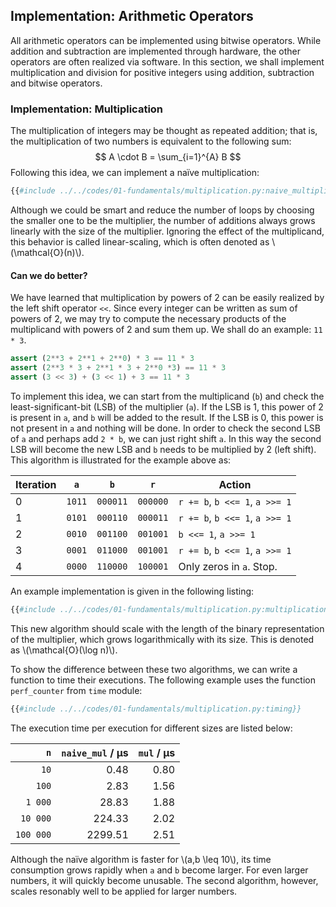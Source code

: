 ## Implementation: Arithmetic Operators

All arithmetic operators can be implemented using bitwise operators. 
While addition and subtraction are implemented through hardware, 
the other operators are often realized via software. In this section, we shall 
implement multiplication and division for positive integers using addition, 
subtraction and bitwise operators.

### Implementation: Multiplication

The multiplication of integers may be thought as repeated addition; 
that is, the multiplication of two numbers is equivalent to the following
sum:
$$
A \cdot B = \sum_{i=1}^{A} B
$$
Following this idea, we can implement a na&iuml;ve multiplication: 
```python
{{#include ../../codes/01-fundamentals/multiplication.py:naive_multiplication}}
```

Although we could be smart and reduce the number of loops by choosing the 
smaller one to be the multiplier, the number of additions always 
grows linearly with the size of the multiplier. Ignoring the effect of the
multiplicand, this behavior is called linear-scaling, which is often denoted 
as \\(\mathcal{O}(n)\\). 

#### Can we do better?

We have learned that multiplication by powers of 2 can be easily realized by
the left shift operator `<<`. Since every integer can be written as sum of 
powers of 2, we may try to compute the necessary products of the multiplicand 
with powers of 2 and sum them up. We shall do an example: `11 * 3`.
```python
assert (2**3 + 2**1 + 2**0) * 3 == 11 * 3
assert (2**3 * 3 + 2**1 * 3 + 2**0 *3) == 11 * 3
assert (3 << 3) + (3 << 1) + 3 == 11 * 3
```
To implement this idea, we can start from the multiplicand (`b`) and check the 
least-significant-bit (LSB) of the multiplier (`a`). If the LSB is 1, this 
power of 2 is present in `a`, and `b` will be added to the result. If 
the LSB is 0, this power is 
not present in `a` and nothing will be done. In order to check the second LSB of `a` 
and perhaps add `2 * b`, we can just right shift `a`. In this way the second LSB
will become the new LSB and `b` needs to be multiplied by 2 (left shift).
This algorithm is illustrated for the example above as: <br>

|Iteration | `a`    | `b`       | `r`      | Action                          |
|----------|:------:|:---------:|:--------:|---------------------------------|
| 0        | `1011` | `000011`  | `000000` | `r += b`,  `b <<= 1`, `a >>= 1` |
| 1        | `0101` | `000110`  | `000011` | `r += b`,  `b <<= 1`, `a >>= 1` |
| 2        | `0010` | `001100`  | `001001` | `b <<= 1`, `a >>= 1`            |
| 3        | `0001` | `011000`  | `001001` | `r += b`,  `b <<= 1`, `a >>= 1` |
| 4        | `0000` | `110000`  | `100001` | Only zeros in `a`. Stop.        |

An example implementation is given in the following listing:
```python
{{#include ../../codes/01-fundamentals/multiplication.py:multiplication}}
```

This new algorithm should scale with the length of the binary representation of 
the multiplier, which grows logarithmically with its size. This is denoted as
\\(\mathcal{O}(\log n)\\). 

To show the difference between these two algorithms, we can write a function 
to time their executions. The following example uses the function 
`perf_counter` from `time` module:
```python
{{#include ../../codes/01-fundamentals/multiplication.py:timing}}
```

The execution time per execution for different sizes are listed below:

| `n`       | `naive_mul` / &#956;s | `mul` / &#956;s |
|----------:|-----------------:|-----------:|
|      `10` | 0.48             | 0.80       |
|     `100` | 2.83             | 1.56       |
|   `1 000` | 28.83            | 1.88       |
|  `10 000` | 224.33           | 2.02       |
| `100 000` | 2299.51          | 2.51       |

Although the na&iuml;ve algorithm is faster for \\(a,b \leq 10\\), its time 
consumption grows rapidly when `a` and `b` become larger. For even larger 
numbers, it will quickly become unusable. The second algorithm, however, 
scales resonably well to be applied for larger numbers.
